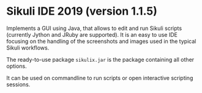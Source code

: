 Sikuli IDE 2019 (version 1.1.5)
===

Implements a GUI using Java, that allows to edit and run Sikuli scripts (currently Jython and JRuby are supported). It is an easy to use IDE focusing on the handling of the screenshots and images used in the typical Sikuli workflows.

The ready-to-use package `sikulix.jar` is the  package containing all other options. 

It can be used on commandline to run scripts or open interactive scripting sessions.

